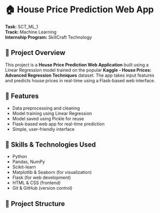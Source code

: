 # 🏠 House Price Prediction Web App

**Task:** SCT_ML_1  
**Track:** Machine Learning  
**Internship Program:** SkillCraft Technology

## 📌 Project Overview

This project is a **House Price Prediction Web Application** built using a Linear Regression model trained on the popular **Kaggle - House Prices: Advanced Regression Techniques** dataset. The app takes input features and predicts house prices in real-time using a Flask-based web interface.

## 🚀 Features

- Data preprocessing and cleaning
- Model training using Linear Regression
- Model saved using Pickle for reuse
- Flask-based web app for real-time prediction
- Simple, user-friendly interface

## 🧠 Skills & Technologies Used

- Python  
- Pandas, NumPy  
- Scikit-learn  
- Matplotlib & Seaborn (for visualization)  
- Flask (for web development)  
- HTML & CSS (frontend)  
- Git & GitHub (version control)

## 📂 Project Structure

